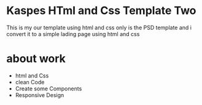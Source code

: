 # Kaspes HTml and Css Template Two
This is my our template using html and css only
is the PSD template and i convert it to a simple lading page using html and css

# about work
- html and Css
- clean Code
- Create some Components
- Responsive Design

